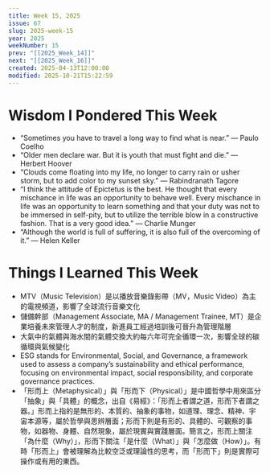 ```yaml
---
title: Week 15, 2025
issue: 67
slug: 2025-week-15
year: 2025
weekNumber: 15
prev: "[[2025_Week_14]]"
next: "[[2025_Week_16]]"
created: 2025-04-13T12:00:00
modified: 2025-10-21T15:22:59
---
```


# Wisdom I Pondered This Week

* “Sometimes you have to travel a long way to find what is near.” — Paulo Coelho
* “Older men declare war. But it is youth that must fight and die.” — Herbert Hoover
* “Clouds come floating into my life, no longer to carry rain or usher storm, but to add color to my sunset sky.” — Rabindranath Tagore
* “I think the attitude of Epictetus is the best. He thought that every mischance in life was an opportunity to behave well. Every mischance in life was an opportunity to learn something and that your duty was not to be immersed in self-pity, but to utilize the terrible blow in a constructive fashion. That is a very good idea.” — Charlie Munger
* “Although the world is full of suffering, it is also full of the overcoming of it.” — Helen Keller

# Things I Learned This Week

* MTV（Music Television）是以播放音樂錄影帶（MV，Music Video）為主的電視頻道，影響了全球流行音樂文化
* 儲備幹部（Management Associate, MA / Management Trainee, MT）是企業培養未來管理人才的制度，新進員工經過培訓後可晉升為管理階層
* 大氣中的氣體與海水間的氣體交換大約每六年可完全循環一次，影響全球的碳循環與氣候變化
* ESG stands for Environmental, Social, and Governance, a framework used to assess a company’s sustainability and ethical performance, focusing on environmental impact, social responsibility, and corporate governance practices.
* 「形而上（Metaphysical）」與「形而下（Physical）」是中國哲學中用來區分「抽象」與「具體」的概念，出自《易經》：「形而上者謂之道，形而下者謂之器。」形而上指的是無形的、本質的、抽象的事物，如道理、理念、精神、宇宙本源等，屬於哲學與思辨層面；形而下則是有形的、具體的、可觀察的事物，如器物、身體、自然現象，屬於現實與實踐層面。簡言之，形而上關注「為什麼（Why）」，形而下關注「是什麼（What）」與「怎麼做（How）」。有時「形而上」會被理解為比較空泛或理論性的思考，而「形而下」則是實際可操作或有用的東西。
